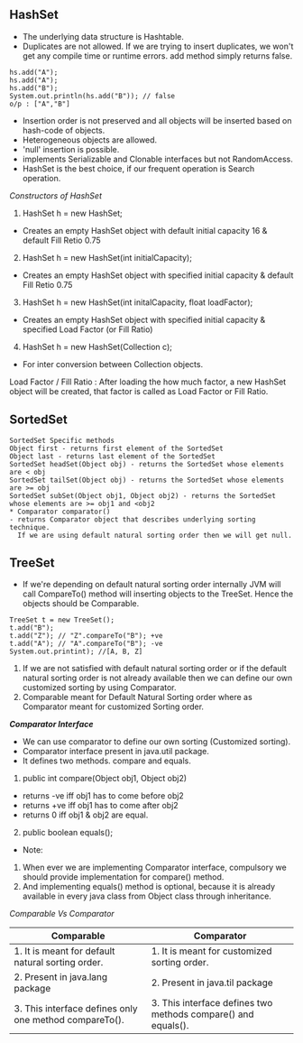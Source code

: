 ## HashSet

* The underlying data structure is Hashtable.
* Duplicates are not allowed. If we are trying to insert duplicates, we won't get any compile time
  or runtime errors.
  add method simply returns false.

```
hs.add("A");
hs.add("A");
hs.add("B");
System.out.println(hs.add("B")); // false
o/p : ["A","B"]
```

* Insertion order is not preserved and all objects will be inserted based on hash-code of objects.
* Heterogeneous objects are allowed.
* 'null' insertion is possible.
* implements Serializable and Clonable interfaces but not RandomAccess.
* HashSet is the best choice, if our frequent operation is Search operation.

*Constructors of HashSet*

1) HashSet h = new HashSet;

- Creates an empty HashSet object with default initial capacity 16 & default Fill Retio 0.75

2) HashSet h = new HashSet(int initialCapacity);

- Creates an empty HashSet object with specified initial capacity & default Fill Retio 0.75

3) HashSet h = new HashSet(int initalCapacity, float loadFactor);

- Creates an empty HashSet object with specified initial capacity & specified Load Factor (or Fill
  Ratio)

4) HashSet h = new HashSet(Collection c);

- For inter conversion between Collection objects.

Load Factor / Fill Ratio :
After loading the how much factor, a new HashSet object will be created, that factor is called as
Load Factor or Fill
Ratio.

## SortedSet

```
SortedSet Specific methods
Object first - returns first element of the SortedSet 
Object last - returns last element of the SortedSet
SortedSet headSet(Object obj) - returns the SortedSet whose elements are < obj 
SortedSet tailSet(Object obj) - returns the SortedSet whose elements are >= obj
SortedSet subSet(Object obj1, Object obj2) - returns the SortedSet whose elements are >= obj1 and <obj2
* Comparator comparator()
- returns Comparator object that describes underlying sorting technique.
  If we are using default natural sorting order then we will get null.
```

## TreeSet

- If we're depending on default natural sorting order internally JVM will call CompareTo() method
  will inserting objects
  to the TreeSet. Hence the objects should be Comparable.

```
TreeSet t = new TreeSet();
t.add("B");
t.add("Z"); // "Z".compareTo("B"); +ve
t.add("A"); // "A".compareTo("B"); -ve
System.out.printint); //[A, B, Z]
```

1. If we are not satisfied with default natural sorting order or if the default natural sorting
   order is not already
   available then we can define our own customized sorting by using Comparator.
2. Comparable meant for Default Natural Sorting order where as Comparator meant for customized
   Sorting order.

***Comparator Interface***

* We can use comparator to define our own sorting (Customized sorting).
* Comparator interface present in java.util package.
* It defines two methods. compare and equals.

1) public int compare(Object obj1, Object obj2)

- returns -ve iff obj1 has to come before obj2
- returns +ve iff obj1 has to come after obj2
- returns 0 iff obj1 & obj2 are equal.

2) public boolean equals();

- Note:

1. When ever we are implementing Comparator interface, compulsory we should provide implementation
   for compare() method.
2. And implementing equals() method is optional, because it is already available in every java class
   from Object class
   through inheritance.

*Comparable Vs Comparator*

| Comparable                                             | Comparator                                                    |
|--------------------------------------------------------|---------------------------------------------------------------|
| 1. It is meant for default natural sorting order.      | 1. It is meant for customized sorting order.                  |
| 2. Present in java.lang package                        | 2. Present in java.til package                                |
| 3. This interface defines only one method compareTo(). | 3. This interface defines two methods compare() and equals(). |
